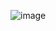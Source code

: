 ![image](https://github.com/soulohabdellah/gestion-salles-machines/assets/95103495/c427fb07-951c-4b45-a846-ef8e8e2b9f62)

